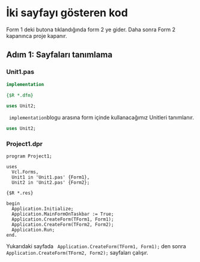 # İki sayfayı gösteren kod

Form 1 deki butona tıklandığında form 2 ye gider. Daha sonra Form 2 kapanınca proje kapanır.

## Adım 1: Sayfaları tanımlama

### Unit1.pas
``` pas
implementation

{$R *.dfm}

uses Unit2;
```

` implementation`blogu arasına form içinde kullanacağımız Unitleri tanımlanır.
``` pas
uses Unit2;
```



### Project1.dpr
``` dpr
program Project1;

uses
  Vcl.Forms,
  Unit1 in 'Unit1.pas' {Form1},
  Unit2 in 'Unit2.pas' {Form2};

{$R *.res}

begin
  Application.Initialize;
  Application.MainFormOnTaskbar := True;
  Application.CreateForm(TForm1, Form1);
  Application.CreateForm(TForm2, Form2);
  Application.Run;
end.
````

Yukarıdaki sayfada ` Application.CreateForm(TForm1, Form1);` den sonra ` Application.CreateForm(TForm2, Form2);` sayfaları çalışır.

